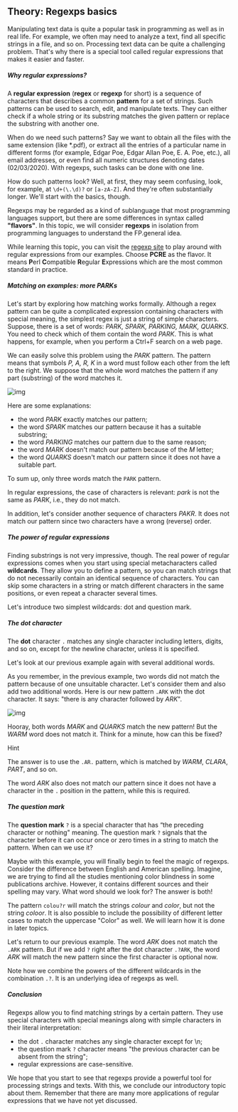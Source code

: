 ## Theory: Regexps basics

Manipulating text data is quite a popular task in programming as well as in real life. For example, we often may need to analyze a text, find all specific strings in a file, and so on. Processing text data can be quite a challenging problem. That's why there is a special tool called regular expressions that makes it easier and faster.

##### Why regular expressions?

A **regular expression** (**regex** or **regexp** for short) is a sequence of characters that describes a common **pattern** for a set of strings. Such patterns can be used to search, edit, and manipulate texts. They can either check if a whole string or its substring matches the given pattern or replace the substring with another one.

When do we need such patterns? Say we want to obtain all the files with the same extension (like *.pdf), or extract all the entries of a particular name in different forms (for example, Edgar Poe, Edgar Allan Poe, E. A. Poe, etc.), all email addresses, or even find all numeric structures denoting dates (02/03/2020). With regexps, such tasks can be done with one line.

How do such patterns look? Well, at first, they may seem confusing, look, for example, at `\d+(\.\d)?` or `[a-zA-Z]`. And they're often substantially longer. We'll start with the basics, though.

Regexps may be regarded as a kind of sublanguage that most programming languages support, but there are some differences in syntax called **"flavors"**. In this topic, we will consider **regexps** in isolation from programming languages to understand the FP.general idea.

While learning this topic, you can visit the [regexp site](https://regex101.com/) to play around with regular expressions from our examples. Choose **PCRE** as the flavor. It means **P**erl **C**ompatible **R**egular **E**xpressions which are the most common standard in practice.

##### Matching on examples: more PARKs

Let's start by exploring how matching works formally. Although a regex pattern can be quite a complicated expression containing characters with special meaning, the simplest regex is just a string of simple characters. Suppose, there is a set of words: *PARK, SPARK, PARKING, MARK, QUARKS*. You need to check which of them contain the word *PARK*. This is what happens, for example, when you perform a Ctrl+F search on a web page.

We can easily solve this problem using the *PARK* pattern. The pattern means that symbols *P, A, R, K* in a word must follow each other from the left to the right. We suppose that the whole word matches the pattern if any part (substring) of the word matches it.

![img](https://ucarecdn.com/7020fc68-6ddd-497f-a330-3797afb955d2/)

Here are some explanations:

- the word *PARK* exactly matches our pattern;
- the word *SPARK* matches our pattern because it has a suitable substring;
- the word *PARKING* matches our pattern due to the same reason;
- the word *MARK* doesn't match our pattern because of the *M* letter;
- the word *QUARKS* doesn't match our pattern since it does not have a suitable part.

To sum up, only three words match the `PARK` pattern.



In regular expressions, the case of characters is relevant: *park* is not the same as *PARK*, i.e., they do not match.



In addition, let's consider another sequence of characters *PAKR*. It does not match our pattern since two characters have a wrong (reverse) order.

##### The power of regular expressions

Finding substrings is not very impressive, though. The real power of regular expressions comes when you start using special metacharacters called **wildcards**. They allow you to define a pattern, so you can match strings that do not necessarily contain an identical sequence of characters. You can skip some characters in a string or match different characters in the same positions, or even repeat a character several times.

Let's introduce two simplest wildcards: dot and question mark.

##### The dot character

The **dot** character `.` matches any single character including letters, digits, and so on, except for the newline character, unless it is specified.

Let's look at our previous example again with several additional words.

As you remember, in the previous example, two words did not match the pattern because of one unsuitable character. Let's consider them and also add two additional words. Here is our new pattern `.ARK` with the dot character. It says: "there is any character followed by *ARK*".

![img](https://ucarecdn.com/4b680cb0-5ab1-4079-8a71-7eabecefc647/)

Hooray, both words *MARK* and *QUARKS* match the new pattern! But the *WARM* word does not match it. Think for a minute, how can this be fixed?

Hint

The answer is to use the `.AR.` pattern, which is matched by *WARM*, *CLARA*, *PART*, and so on.



The word *ARK* also does not match our pattern since it does not have a character in the `.` position in the pattern, while this is required.

##### The question mark

The **question mark** `?` is a special character that has “the preceding character or nothing" meaning. The question mark `?` signals that the character before it can occur once or zero times in a string to match the pattern. When can we use it?

Maybe with this example, you will finally begin to feel the magic of regexps. Consider the difference between English and American spelling. Imagine, we are trying to find all the studies mentioning color blindness in some publications archive. However, it contains different sources and their spelling may vary. What word should we look for? The answer is both!

The pattern `colou?r` will match the strings *colour* and *color*, but not the string *coloor*. It is also possible to include the possibility of different letter cases to match the uppercase "Color" as well. We will learn how it is done in later topics.

Let's return to our previous example. The word *ARK* does not match the `.ARK` pattern. But if we add `?` right after the dot character `.?ARK`, the word *ARK* will match the new pattern since the first character is optional now.

Note how we combine the powers of the different wildcards in the combination `.?`. It is an underlying idea of regexps as well.

##### Conclusion

Regexps allow you to find matching strings by a certain pattern. They use special characters with special meanings along with simple characters in their literal interpretation:

- the dot `.` character matches any single character except for \n;
- the question mark `?` character means "the previous character can be absent from the string";
- regular expressions are case-sensitive.

We hope that you start to see that regexps provide a powerful tool for processing strings and texts. With this, we conclude our introductory topic about them. Remember that there are many more applications of regular expressions that we have not yet discussed.